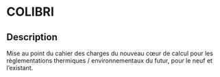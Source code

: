 # COLIBRI

## Description
Mise au point du cahier des charges du nouveau cœur de calcul pour les règlementations thermiques / environnementaux du futur, pour le neuf et l’existant.
